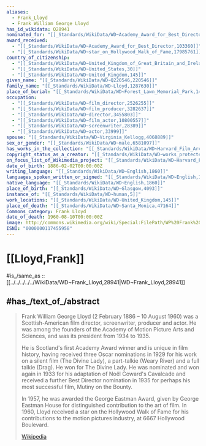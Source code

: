 ```yaml
---
aliases:
  - Frank_Lloyd
  - Frank William George Lloyd
has_id_wikidata: Q28941
nominated_for: "[[_Standards/WikiData/WD~Academy_Award_for_Best_Director,103360]]"
award_received:
  - "[[_Standards/WikiData/WD~Academy_Award_for_Best_Director,103360]]"
  - "[[_Standards/WikiData/WD~star_on_Hollywood_Walk_of_Fame,17985761]]"
country_of_citizenship:
  - "[[_Standards/WikiData/WD~United_Kingdom_of_Great_Britain_and_Ireland,174193]]"
  - "[[_Standards/WikiData/WD~United_States,30]]"
  - "[[_Standards/WikiData/WD~United_Kingdom,145]]"
given_name: "[[_Standards/WikiData/WD~Q220546,220546]]"
family_name: "[[_Standards/WikiData/WD~Lloyd,1287630]]"
place_of_burial: "[[_Standards/WikiData/WD~Forest_Lawn_Memorial_Park,1437214]]"
occupation:
  - "[[_Standards/WikiData/WD~film_director,2526255]]"
  - "[[_Standards/WikiData/WD~film_producer,3282637]]"
  - "[[_Standards/WikiData/WD~director,3455803]]"
  - "[[_Standards/WikiData/WD~film_actor,10800557]]"
  - "[[_Standards/WikiData/WD~screenwriter,28389]]"
  - "[[_Standards/WikiData/WD~actor,33999]]"
spouse: "[[_Standards/WikiData/WD~Virginia_Kellogg,4068889]]"
sex_or_gender: "[[_Standards/WikiData/WD~male,6581097]]"
has_works_in_the_collection: "[[_Standards/WikiData/WD~Harvard_Film_Archive,14715515]]"
copyright_status_as_a_creator: "[[_Standards/WikiData/WD~works_protected_by_copyrights,73555012]]"
on_focus_list_of_Wikimedia_project: "[[_Standards/WikiData/WD~Harvard_Film_Archive_Project,111249030]]"
date_of_birth: 1886-02-02T00:00:00Z
writing_language: "[[_Standards/WikiData/WD~English,1860]]"
languages_spoken_written_or_signed: "[[_Standards/WikiData/WD~English,1860]]"
native_language: "[[_Standards/WikiData/WD~English,1860]]"
place_of_birth: "[[_Standards/WikiData/WD~Glasgow,4093]]"
instance_of: "[[_Standards/WikiData/WD~human,5]]"
work_locations: "[[_Standards/WikiData/WD~United_Kingdom,145]]"
place_of_death: "[[_Standards/WikiData/WD~Santa_Monica,47164]]"
Commons_category: Frank Lloyd
date_of_death: 1960-08-10T00:00:00Z
image: http://commons.wikimedia.org/wiki/Special:FilePath/WP%20Frank%20Lloyd%201920.jpg
ISNI: "0000000117455958"
---
```


# [[Lloyd,Frank]] 

#is_/same_as :: [[../../../../../WikiData/WD~Frank_Lloyd,28941|WD~Frank_Lloyd,28941]] 

## #has_/text_of_/abstract 

> Frank William George Lloyd (2 February 1886 – 10 August 1960) 
> was a Scottish-American film director, screenwriter, producer and actor. 
> He was among the founders of the Academy of Motion Picture Arts and Sciences, 
> and was its president from 1934 to 1935.
>
> He is Scotland's first Academy Award winner and is unique in film history, 
> having received three Oscar nominations in 1929 for his work on a silent film (The Divine Lady), 
> a part-talkie (Weary River) and a full talkie (Drag). 
> He won for The Divine Lady. 
> He was nominated and won again in 1933 for his adaptation of Noël Coward's Cavalcade 
> and received a further Best Director nomination in 1935 for perhaps his most successful film, 
> Mutiny on the Bounty.
>
> In 1957, he was awarded the George Eastman Award, 
> given by George Eastman House for distinguished contribution to the art of film. 
> In 1960, Lloyd received a star on the Hollywood Walk of Fame 
> for his contributions to the motion pictures industry, at 6667 Hollywood Boulevard.
>
> [Wikipedia](https://en.wikipedia.org/wiki/Frank%20Lloyd) 

